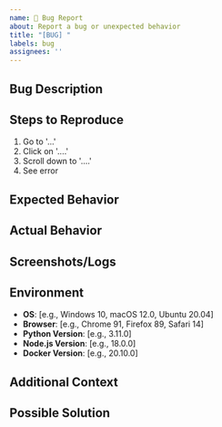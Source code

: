 ```yaml
---
name: 🐛 Bug Report
about: Report a bug or unexpected behavior
title: "[BUG] "
labels: bug
assignees: ''
---
```


## Bug Description
<!--- A clear and concise description of what the bug is -->

## Steps to Reproduce
<!--- Steps to reproduce the behavior: -->
1. Go to '...'
2. Click on '....'
3. Scroll down to '....'
4. See error

## Expected Behavior
<!--- A clear and concise description of what you expected to happen -->

## Actual Behavior
<!--- What actually happened -->

## Screenshots/Logs
<!--- If applicable, add screenshots or logs to help explain your problem -->

## Environment
- **OS**: [e.g., Windows 10, macOS 12.0, Ubuntu 20.04]
- **Browser**: [e.g., Chrome 91, Firefox 89, Safari 14]
- **Python Version**: [e.g., 3.11.0]
- **Node.js Version**: [e.g., 18.0.0]
- **Docker Version**: [e.g., 20.10.0]

## Additional Context
<!--- Add any other context about the problem here -->

## Possible Solution
<!--- If you have a suggestion for fixing the bug -->
